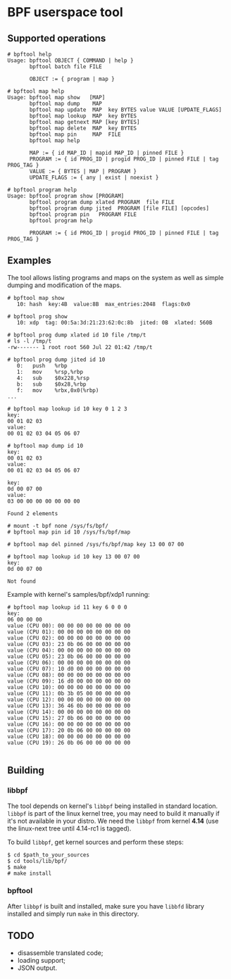 # BPF userspace tool

## Supported operations

```
# bpftool help
Usage: bpftool OBJECT { COMMAND | help }
       bpftool batch file FILE

       OBJECT := { program | map }

# bpftool map help
Usage: bpftool map show   [MAP]
       bpftool map dump    MAP
       bpftool map update  MAP  key BYTES value VALUE [UPDATE_FLAGS]
       bpftool map lookup  MAP  key BYTES
       bpftool map getnext MAP [key BYTES]
       bpftool map delete  MAP  key BYTES
       bpftool map pin     MAP  FILE
       bpftool map help

       MAP := { id MAP_ID | mapid MAP_ID | pinned FILE }
       PROGRAM := { id PROG_ID | progid PROG_ID | pinned FILE | tag PROG_TAG }
       VALUE := { BYTES | MAP | PROGRAM }
       UPDATE_FLAGS := { any | exist | noexist }

# bpftool program help
Usage: bpftool program show [PROGRAM]
       bpftool program dump xlated PROGRAM  file FILE
       bpftool program dump jited  PROGRAM [file FILE] [opcodes]
       bpftool program pin   PROGRAM FILE
       bpftool program help

       PROGRAM := { id PROG_ID | progid PROG_ID | pinned FILE | tag PROG_TAG }
```

## Examples

The tool allows listing programs and maps on the system as well as simple
dumping and modification of the maps.

```
# bpftool map show
   10: hash  key:4B  value:8B  max_entries:2048  flags:0x0

# bpftool prog show
   10: xdp  tag: 00:5a:3d:21:23:62:0c:8b  jited: 0B  xlated: 560B

# bpftool prog dump xlated id 10 file /tmp/t
# ls -l /tmp/t
-rw------- 1 root root 560 Jul 22 01:42 /tmp/t

# bpftool prog dump jited id 10
   0:	push   %rbp
   1:	mov    %rsp,%rbp
   4:	sub    $0x228,%rsp
   b:	sub    $0x28,%rbp
   f:	mov    %rbx,0x0(%rbp)
...

# bpftool map lookup id 10 key 0 1 2 3
key:
00 01 02 03
value:
00 01 02 03 04 05 06 07

# bpftool map dump id 10
key:
00 01 02 03
value:
00 01 02 03 04 05 06 07

key:
0d 00 07 00
value:
03 00 00 00 00 00 00 00

Found 2 elements

# mount -t bpf none /sys/fs/bpf/
# bpftool map pin id 10 /sys/fs/bpf/map

# bpftool map del pinned /sys/fs/bpf/map key 13 00 07 00

# bpftool map lookup id 10 key 13 00 07 00
key:
0d 00 07 00

Not found
```

Example with kernel's samples/bpf/xdp1 running:
```
# bpftool map lookup id 11 key 6 0 0 0
key:
06 00 00 00
value (CPU 00): 00 00 00 00 00 00 00 00
value (CPU 01): 00 00 00 00 00 00 00 00
value (CPU 02): 00 00 00 00 00 00 00 00
value (CPU 03): 23 0b 06 00 00 00 00 00
value (CPU 04): 00 00 00 00 00 00 00 00
value (CPU 05): 23 0b 06 00 00 00 00 00
value (CPU 06): 00 00 00 00 00 00 00 00
value (CPU 07): 10 d0 00 00 00 00 00 00
value (CPU 08): 00 00 00 00 00 00 00 00
value (CPU 09): 16 d0 00 00 00 00 00 00
value (CPU 10): 00 00 00 00 00 00 00 00
value (CPU 11): 0b 3b 05 00 00 00 00 00
value (CPU 12): 00 00 00 00 00 00 00 00
value (CPU 13): 36 46 0b 00 00 00 00 00
value (CPU 14): 00 00 00 00 00 00 00 00
value (CPU 15): 27 0b 06 00 00 00 00 00
value (CPU 16): 00 00 00 00 00 00 00 00
value (CPU 17): 20 0b 06 00 00 00 00 00
value (CPU 18): 00 00 00 00 00 00 00 00
value (CPU 19): 26 0b 06 00 00 00 00 00


```

## Building

### libbpf

The tool depends on kernel's `libbpf` being installed in standard location.
`libbpf` is part of the linux kernel tree, you may need to build it manually
if it's not available in your distro.  We need the `libbpf` from kernel **4.14**
(use the linux-next tree until 4.14-rc1 is tagged).

To build `libbpf`, get kernel sources and perform these steps:
```
$ cd $path_to_your_sources
$ cd tools/lib/bpf/
$ make
# make install
```

### bpftool

After `libbpf` is built and installed, make sure you have `libbfd` library
installed and simply run `make` in this directory.

## TODO

 * disassemble translated code;
 * loading support;
 * JSON output.
